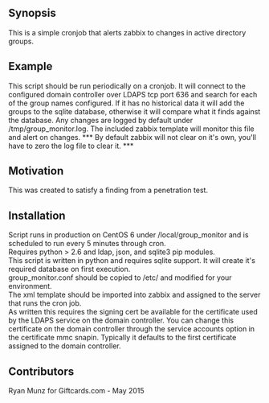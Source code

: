 ## Synopsis  
  
This is a simple cronjob that alerts zabbix to changes in active directory groups.  
  
## Example  
  
This script should be run periodically on a cronjob. It will connect to the configured domain controller over LDAPS tcp port 636 and search for each of the group names configured. If it has no historical data it will add the groups to the sqlite database, otherwise it will compare what it finds against the database. Any changes are logged by default under /tmp/group_monitor.log. The included zabbix template will monitor this file and alert on changes. *** By default zabbix will not clear on it's own, you'll have to zero the log file to clear it. ***   
  
## Motivation  
  
This was created to satisfy a finding from a penetration test.  
  
## Installation  
  
Script runs in production on CentOS 6 under /local/group_monitor and is scheduled to run every 5 minutes through cron.  
Requires python > 2.6 and ldap, json, and sqlite3 pip modules.  
This script is written in python and requires sqlite support. It will create it's required database on first execution.  
group_monitor.conf should be copied to /etc/ and modified for your environment.  
The xml template should be imported into zabbix and assigned to the server that runs the cron job.   
As written this requires the signing cert be available for the certificate used by the LDAPS service on the domain controller. You can change this certificate on the domain controller through the service accounts option in the certificate mmc snapin. Typically it defaults to the first certificate assigned to the domain controller.  
  
## Contributors  
  
Ryan Munz for Giftcards.com - May 2015   
